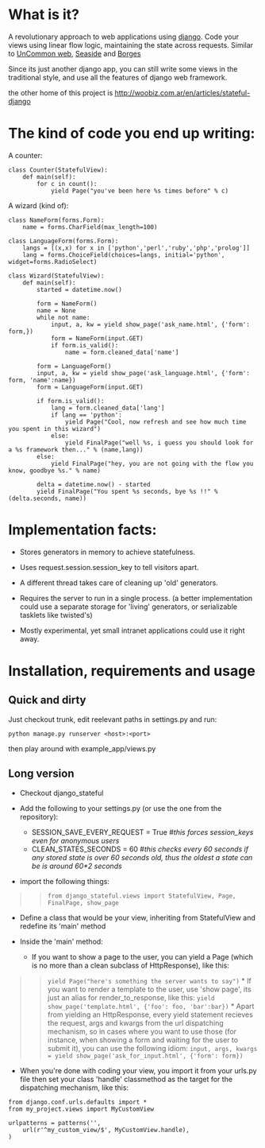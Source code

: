 # What is it? #

A revolutionary approach to web applications using [django](http://www.djangoproject.com). Code your views using linear flow logic, maintaining the state across requests. Similar to [UnCommon web](http://common-lisp.net/project/ucw/index.html), [Seaside](http://www.seaside.st/) and [Borges](http://borges.rubyforge.org/)

Since its just another django app, you can still write some views in the traditional style, and use all the features of django web framework.

the other home of this project is http://woobiz.com.ar/en/articles/stateful-django

# The kind of code you end up writing: #

A counter:
```
class Counter(StatefulView):
    def main(self):
        for c in count():
            yield Page("you've been here %s times before" % c)
```

A wizard (kind of):
```
class NameForm(forms.Form):
    name = forms.CharField(max_length=100)
    
class LanguageForm(forms.Form):
    langs = [(x,x) for x in ['python','perl','ruby','php','prolog']]
    lang = forms.ChoiceField(choices=langs, initial='python', widget=forms.RadioSelect)
    
class Wizard(StatefulView):
    def main(self):
        started = datetime.now()
        
        form = NameForm()
        name = None
        while not name:
            input, a, kw = yield show_page('ask_name.html', {'form': form,})
            form = NameForm(input.GET)
            if form.is_valid():
                name = form.cleaned_data['name']
                
        form = LanguageForm()
        input, a, kw = yield show_page('ask_language.html', {'form': form, 'name':name})
        form = LanguageForm(input.GET)
        
        if form.is_valid():
            lang = form.cleaned_data['lang']
            if lang == 'python':
                yield Page("Cool, now refresh and see how much time you spent in this wizard")
            else:
                yield FinalPage("well %s, i guess you should look for a %s framework then..." % (name,lang))
        else:
            yield FinalPage("hey, you are not going with the flow you know, goodbye %s." % name)
        
        delta = datetime.now() - started
        yield FinalPage("You spent %s seconds, bye %s !!" % (delta.seconds, name))

```

# Implementation facts: #

  * Stores generators in memory to achieve statefulness.

  * Uses request.session.session\_key to tell visitors apart.

  * A different thread takes care of cleaning up 'old' generators.

  * Requires the server to run in a single process. (a better implementation could use a separate storage for 'living' generators, or serializable tasklets like twisted's)

  * Mostly experimental, yet small intranet applications could use it right away.



# Installation, requirements and usage #
## Quick and dirty ##
Just checkout trunk, edit reelevant paths in settings.py and run:
```
python manage.py runserver <host>:<port>
```
then play around with example\_app/views.py

## Long version ##
  * Checkout django\_stateful

  * Add the following to your settings.py (or use the one from the repository):
    * SESSION\_SAVE\_EVERY\_REQUEST = True #_this forces session\_keys even for anonymous users_
    * CLEAN\_STATES\_SECONDS = 60 #_this checks every 60 seconds if any stored state is over 60 seconds old, thus the oldest a state can be is around 60\*2 seconds_

  * import the following things:
> > ` from django_stateful.views import StatefulView, Page, FinalPage, show_page `

  * Define a class that would be your view, inheriting from StatefulView and redefine its 'main' method

  * Inside the 'main' method:
    * If you want to show a page to the user, you can yield a Page (which is no more than a clean subclass of HttpResponse), like this:
> > ` yield Page("here's something the server wants to say") `
    * If you want to render a template to the user, use 'show page', its just an alias for render\_to\_response, like this:
> > ` yield show_page('template.html', {'foo': foo, 'bar':bar}) `
    * Apart from yielding an HttpResponse, every yield statement recieves the request, args and kwargs from the url dispatching mechanism, so in cases where you want to use those (for instance, when showing a form and waiting for the user to submit it), you can use the following idiom:
> > ` input, args, kwargs = yield show_page('ask_for_input.html', {'form': form}) `

  * When you're done with coding your view, you import it from your urls.py file then set your class 'handle' classmethod as the target for the dispatching mechanism, like this:
```
from django.conf.urls.defaults import *
from my_project.views import MyCustomView

urlpatterns = patterns('',
    url(r'^my_custom_view/$', MyCustomView.handle),
)
```